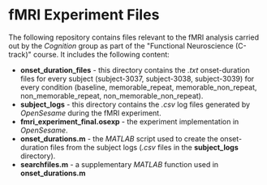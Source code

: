 # fMRI Experiment Files
The following repository contains files relevant to the fMRI analysis carried out by the *Cognition* group as part of the "Functional Neuroscience (C-track)" course.
It includes the following content:

- **onset_duration_files** - this directory contains the *.txt* onset-duration files for every subject (subject-3037, subject-3038, subject-3039) for every condition (baseline, memorable_repeat, memorable_non_repeat, non_memorable_repeat, non_memorable_non_repeat).
- **subject_logs** - this directory contains the *.csv* log files generated by *OpenSesame* during the fMRI experiment.
- **fmri_experiment_final.osexp** - the experiment implementation in *OpenSesame*.
- **onset_durations.m** - the *MATLAB* script used to create the onset-duration files from the subject logs (*.csv* files in the **subject_logs** directory).
- **searchfiles.m** - a supplementary *MATLAB* function used in **onset_durations.m** 
